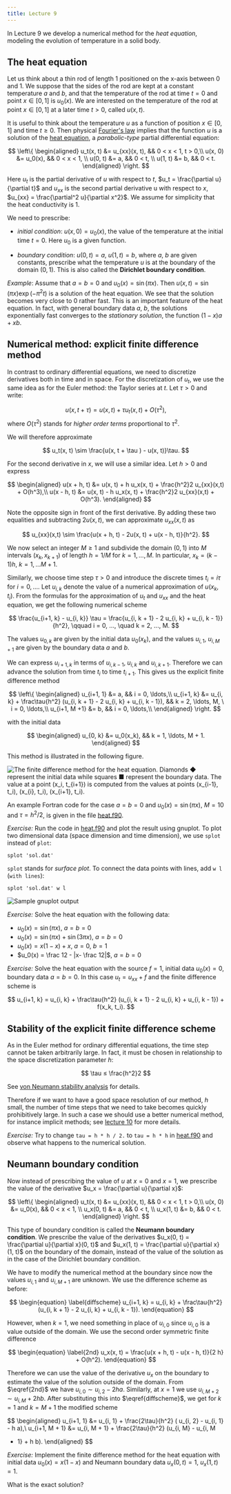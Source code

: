 ```yaml
---
title: Lecture 9
---
```


In Lecture 9 we develop a numerical method
for the _heat equation_,
modeling the evolution of temperature in a solid body.

## The heat equation

Let us think about a thin rod of length 1 positioned on the x-axis
between 0 and 1. We suppose that the sides of the rod are kept at a
constant temperature $a$ and $b$, and that the temperature of the rod at
time $t = 0$ and point $x ∈ [0,1]$ is $u_0(x)$. We are interested on
the temperature of the rod at point $x ∈ [0,1]$ at a later time $t >
0$, called $u(x,t)$.

It is useful to think about the temperature $u$ as a function of
position $x ∈ [0,1]$ and time $t ≥ 0$. Then physical [Fourier's
law](https://en.wikipedia.org/wiki/Thermal_conduction#Fourier.27s_law)
implies that the function $u$ is a solution of the [heat
equation][heat-wiki], a _parabolic-type_ partial differential equation:

$$
\left\{
\begin{aligned}
u_t(x, t) &= u_{xx}(x, t),       && 0 < x < 1, t > 0,\\
  u(x, 0) &= u_0(x),           && 0 < x < 1,       \\
  u(0, t) &= a,                && 0 < t,           \\
  u(1, t) &= b,                && 0 < t.
\end{aligned}
\right.
$$

Here $u_t$ is the partial derivative of $u$ with respect to $t$, $u_t =
\frac{\partial u}{\partial t}$ and $u_{xx}$ is the second partial derivative u with respect to
$x$, $u_{xx} = \frac{\partial^2 u}{\partial x^2}$. We assume for simplicity that the heat
conductivity is 1.

We need to prescribe:

- _initial condition_: $u(x, 0) = u_0(x)$, the value of the temperature
  at the initial time $t = 0$. Here $u_0$ is a given function.

- _boundary condition_: $u(0, t) = a$, $u(1, t) = b$, where $a$, $b$ are
  given constants, prescribe what the temperature $u$ is at the boundary
  of the domain $(0, 1)$. This is also called the __Dirichlet boundary
  condition__.

[heat-wiki]: https://en.wikipedia.org/wiki/Heat_equation

_Example_: Assume that $a = b = 0$ and $u_0(x) = \sin(\pi  x)$. Then $u(x,t)
= \sin(\pi x) \exp(-\pi ^2t)$ is a solution of the heat equation. We see that the
solution becomes very close to 0 rather fast. This is an important
feature of the heat equation. In fact, with general boundary data $a$,
$b$, the solutions exponentially fast converges to the _stationary
solution_, the function $(1 - x)a + x b$.

## Numerical method: explicit finite difference method

In contrast to ordinary differential equations, we need to discretize
derivatives both in time and in space. For the discretization of $u_t$,
we use the same idea as for the Euler method: the Taylor series at $t$.
Let $\tau  > 0$ and write:

$$
u(x, t + \tau ) = u(x, t) + \tau  u_t(x, t) + O(\tau^2),
$$
where $O(\tau^2)$ stands for _higher order terms_ proportional to $\tau^2$.

We will therefore approximate

$$
u_t(x, t) \sim  \frac{u(x, t + \tau ) - u(x, t)}\tau.
$$

For the second derivative in $x$, we will use a similar idea. Let $h >
0$ and express

$$
\begin{aligned}
u(x + h, t) &= u(x, t) + h u_x(x, t) + \frac{h^2}2 u_{xx}(x,t) + O(h^3),\\
u(x - h, t) &= u(x, t) - h u_x(x, t) + \frac{h^2}2 u_{xx}(x,t) + O(h^3).
\end{aligned}
$$

Note the opposite sign in front of the first derivative. By adding
these two equalities and subtracting $2 u(x,t)$, we can approximate
$u_{xx}(x,t)$ as

$$
u_{xx}(x,t) \sim  \frac{u(x + h, t) - 2u(x, t) + u(x - h, t)}{h^2}.
$$

We now select an integer $M ≥ 1$ and subdivide the domain $(0,1)$ into
$M$ intervals $(x_k, x_{k+1})$ of length $h = 1 / M$ for $k = 1, ...,
M$. In particular, $x_k = (k - 1) h$, $k = 1, ... M + 1$.

Similarly, we choose time step $\tau  > 0$ and introduce the discrete times
$t_i = i \tau$ for $i = 0, ...$. Let $u_{i, k}$ denote the value of a
numerical approximation of $u(x_k, t_i)$. From the formulas for the
approximation of $u_t$ and $u_{xx}$ and the heat equation, we get the
following numerical scheme

$$
\frac{u_{i+1, k} - u_{i, k}} \tau = \frac{u_{i, k + 1} - 2 u_{i, k} +
u_{i, k - 1}}{h^2}, \qquad i = 0, ..., \quad k = 2, ..., M.
$$

The values $u_{0, k}$ are given by the
initial data $u_0(x_k)$, and the values $u_{i, 1}$, $u_{i, M + 1}$ are given
by the boundary data $a$ and $b$.

We can express $u_{i+1, k}$ in terms of $u_{i, k - 1}$, $u_{i, k}$ and
$u_{i, k + 1}$. Therefore we can advance the solution from time $t_i$ to
time $t_{i + 1}$. This gives us the explicit finite difference method

$$
\left\{
\begin{aligned}
u_{i+1, 1} &= a, && i = 0, \ldots,\\
u_{i+1, k} &= u_{i, k} + \frac\tau{h^2} (u_{i, k + 1} - 2 u_{i, k} +
u_{i, k - 1}), && k = 2, \ldots, M, \ i = 0, \ldots,\\
u_{i+1, M +1} &= b, && i = 0, \ldots,\\
\end{aligned}
\right.
$$

with the initial data

$$
\begin{aligned}
u_{0, k} &= u_0(x_k), && k = 1, \ldots, M + 1.
\end{aligned}
$$

This method is illustrated in the following figure.

![The finite difference method for the heat equation. Diamonds ◆ represent
the initial data while squares ■ represent the boundary data. The value at
a point $(x_i, t_{i+1})$ is computed from the values at points
$(x_{i-1}, t_i)$, $(x_{i}, t_i)$, $(x_{i+1}, t_i)$.](img/fdm.svg)

An example Fortran code for the case $a = b = 0$ and $u_0(x) = \sin(\pi
x)$, $M = 10$ and $\tau  = h^2 / 2$, is
given in the file
[heat.f90][heat-code].

_Exercise:_ Run the code in [heat.f90][heat-code] and plot the result
using gnuplot. To plot two dimensional data (space dimension and time
dimension), we use `splot` instead of `plot`:

```gnuplot
splot 'sol.dat'
```

`splot` stands for _surface plot_.
To connect the data points with lines, add `w l` (`with lines`):
```gnuplot
splot 'sol.dat' w l
```

![Sample gnuplot output](img/heat.svg)

_Exercise:_ Solve the heat equation with the following data:

- $u_0(x) = \sin(\pi x)$, $a = b = 0$
- $u_0(x) = \sin(\pi x) + \sin(3\pi x)$, $a = b = 0$
- $u_0(x) = x(1 - x) + x$, $a = 0$,  $b = 1$
- $u_0(x) = \frac 12 - |x- \frac 12|$, $a = b = 0$

_Exercise:_ Solve the heat equation with the source $f = 1$, initial
data $u_0(x) = 0$, boundary data $a = b = 0$. In this case
$u_t = u_{xx} + f$ and the finite difference scheme is

$$
u_{i+1, k} = u_{i, k} + \frac\tau{h^2} (u_{i, k + 1} - 2 u_{i, k} + u_{i, k - 1}) + f(x_k, t_i).
$$

[heat-code]: https://github.com/rekka/intro-fortran-2016/blob/master/lec09/heat.f90

## Stability of the explicit finite difference scheme

As in the Euler method for ordinary differential equations, the time
step cannot be taken arbitrarily large. In fact, it must be chosen in
relationship to the space discretization parameter $h$:

$$
\tau  ≤ \frac{h^2}2
$$

See [von Neumann stability
analysis](https://en.wikipedia.org/wiki/Von_Neumann_stability_analysis)
for details.

Therefore if we want to have a good space resolution of our method, $h$
small, the number of time steps that we need to take becomes quickly
prohibitively large. In such a case we should use a better numerical
method, for instance implicit methods; see [lecture 10](lec10.html) for
more details.

_Exercise:_ Try to change `tau = h * h / 2.` to `tau = h * h` in
[heat.f90][heat-code] and observe what happens to the numerical
solution.


## Neumann boundary condition

Now instead of prescribing the value of $u$ at $x = 0$ and $x = 1$, we prescribe
the value of the derivative $u_x = \frac{\partial u}{\partial x}$:

$$
\left\{
\begin{aligned}
u_t(x, t) &= u_{xx}(x, t),       && 0 < x < 1, t > 0,\\
  u(x, 0) &= u_0(x),             && 0 < x < 1,       \\
  u_x(0, t) &= a,                && 0 < t,           \\
  u_x(1, t) &= b,                && 0 < t.
\end{aligned}
\right.
$$

This type of boundary condition is called the __Neumann boundary
condition__. We prescribe the value of the derivatives $u_x(0, t) =
\frac{\partial u}{\partial x}(0, t)$ and $u_x(1, t) = \frac{\partial
u}{\partial x}(1, t)$ on the boundary of the domain, instead of the
value of the solution as in the case of the Dirichlet boundary condition.

We have to modify the numerical method at the boundary since now the
values $u_{i, 1}$ and $u_{i, M + 1}$ are unknown. We use the difference
scheme as before:

$$
\begin{equation}
\label{diffscheme}
u_{i+1, k} = u_{i, k} + \frac\tau{h^2} (u_{i, k + 1} - 2 u_{i, k} + u_{i, k - 1}).
\end{equation}
$$

However, when $k = 1$, we need something in place of $u_{i, 0}$ since
$u_{i, 0}$ is a value outside of the domain. We use the second order
symmetric finite difference

$$
\begin{equation}
\label{2nd}
u_x(x, t) = \frac{u(x + h, t) - u(x - h, t)}{2 h} + O(h^2).
\end{equation}
$$

Therefore we can use the value of the derivative $u_x$ on the boundary
to estimate the value of the solution outside of the domain.
From $\eqref{2nd}$ we have $u_{i, 0} \sim u_{i, 2} - 2 h a$.
Similarly, at $x = 1$ we use $u_{i, M + 2} \sim u_{i, M} + 2 h b$.
After substituting this into $\eqref{diffscheme}$, we get for $k = 1$
and $k = M + 1$ the modified scheme

$$
\begin{aligned}
u_{i+1, 1} &= u_{i, 1} + \frac{2\tau}{h^2} ( u_{i, 2} -  u_{i, 1} -  h a),\\
u_{i+1, M + 1} &= u_{i, M + 1} + \frac{2\tau}{h^2} (u_{i, M} - u_{i, M
+ 1} + h b).
\end{aligned}
$$

_Exercise:_ Implement the finite difference method for the heat equation
with initial data $u_0(x) = x (1 - x)$ and Neumann boundary data $u_x(0,
t) = 1$, $u_x(1, t) = 1$.

What is the exact solution?
